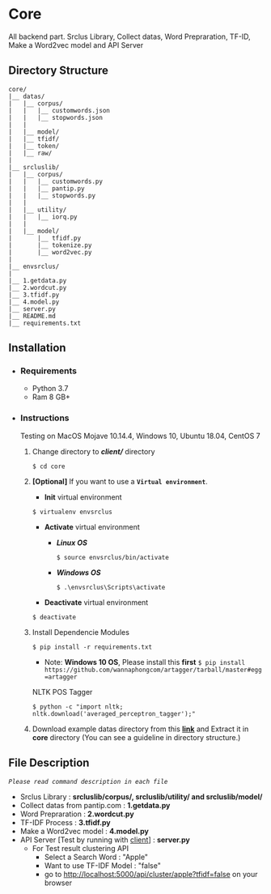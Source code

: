 # Core
All backend part. Srclus Library, Collect datas, Word Prepraration, TF-ID, Make a Word2vec model and API Server

## Directory Structure
  ```
  core/
  |__ datas/
  |   |__ corpus/  
  |   |   |__ customwords.json
  |   |   |__ stopwords.json
  |   |
  |   |__ model/
  |   |__ tfidf/
  |   |__ token/
  |   |__ raw/
  |
  |__ srcluslib/
  |   |__ corpus/
  |   |   |__ customwords.py
  |   |   |__ pantip.py
  |   |   |__ stopwords.py
  |   |
  |   |__ utility/
  |   |   |__ iorq.py
  |   |
  |   |__ model/
  |       |__ tfidf.py
  |       |__ tokenize.py
  |       |__ word2vec.py
  |
  |__ envsrclus/
  |
  |__ 1.getdata.py
  |__ 2.wordcut.py
  |__ 3.tfidf.py
  |__ 4.model.py
  |__ server.py
  |__ README.md
  |__ requirements.txt 
  ```

## Installation

* ### Requirements
    - Python 3.7
    - Ram 8 GB+
    
* ### Instructions
    Testing on MacOS Mojave 10.14.4, Windows 10, Ubuntu 18.04, CentOS 7

    1. Change directory to **_client/_** directory
    
        ```
        $ cd core
        ```
    
    2. **[Optional]** If you want to use a **```Virtual environment```**.
    
        - **Init** virtual environment
        
        ```
        $ virtualenv envsrclus
        ```
        
        - **Activate** virtual environment
        
            * **_Linux OS_**
        
                ```
                $ source envsrclus/bin/activate
                ```
        
            * **_Windows OS_**
            
                ``` 
                $ .\envsrclus\Scripts\activate 
                ```
        
        - **Deactivate** virtual environment
        
        ```
        $ deactivate
        ```
        
    3. Install Dependencie Modules
    
        ```
        $ pip install -r requirements.txt 
        ```
        
        * Note: **Windows 10 OS**, Please install this **first** ``` $ pip install https://github.com/wannaphongcom/artagger/tarball/master#egg=artagger ```
        
        NLTK POS Tagger 
        
        ``` 
        $ python -c "import nltk; nltk.download('averaged_perceptron_tagger');"
        ```
   
    4. Download example datas directory from this [**link**](https://drive.google.com/open?id=1NjvARd1gyEdhEpQX9zUi_OUsnLfXhz68) 
        and Extract it in **core** directory (You can see a guideline in directory structure.)

## File Description
_``` Please read command description in each file ```_
  
* Srclus Library : **srcluslib/corpus/, srcluslib/utility/ and srcluslib/model/**
* Collect datas from pantip.com : **1.getdata.py**
* Word Prepraration : **2.wordcut.py**
* TF-IDF Process : **3.tfidf.py**
* Make a Word2vec model : **4.model.py**
* API Server [Test by running with [client](../client)] : **server.py**
    *  For Test result clustering API 
        *   Select a Search Word : "Apple"
        *   Want to use TF-IDF Model : "false"
        *   go to [http://localhost:5000/api/cluster/apple?tfidf=false](http://localhost:5000/api/cluster/apple?tfidf=false) on your browser
    
<!--## Centos 7 Server Configuration-->
<!--See howto on this [howto-setup-centos7server](https://mike.cpe.ku.ac.th:65443/gitlab/books/srclus/wikis/howto-setup-centos7server) wiki-->
